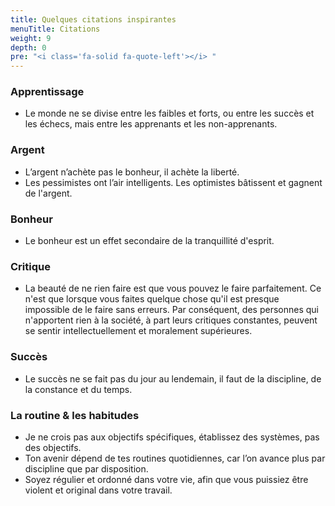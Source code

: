 ```yaml
---
title: Quelques citations inspirantes
menuTitle: Citations
weight: 9
depth: 0
pre: "<i class='fa-solid fa-quote-left'></i> "
---
```


### Apprentissage

- Le monde ne se divise entre les faibles et forts, ou entre les succès et les échecs, mais entre les apprenants et les
  non-apprenants.

### Argent

- L’argent n’achète pas le bonheur, il achète la liberté.
- Les pessimistes ont l’air intelligents. Les optimistes bâtissent et gagnent de l'argent.

### Bonheur

- Le bonheur est un effet secondaire de la tranquillité d'esprit.

### Critique

- La beauté de ne rien faire est que vous pouvez le faire parfaitement. Ce n'est que lorsque vous faites quelque chose
  qu'il est presque impossible de le faire sans erreurs. Par conséquent, des personnes qui n'apportent rien à la
  société, à part leurs critiques constantes, peuvent se sentir intellectuellement et moralement supérieures.

### Succès

- Le succès ne se fait pas du jour au lendemain, il faut de la discipline, de la constance et du temps.

### La routine & les habitudes

- Je ne crois pas aux objectifs spécifiques, établissez des systèmes, pas des objectifs.
- Ton avenir dépend de tes routines quotidiennes, car l’on avance plus par discipline que par disposition.
- Soyez régulier et ordonné dans votre vie, afin que vous puissiez être violent et original dans votre travail.